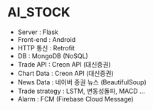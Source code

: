 # AI_STOCK
 
- Server : Flask
- Front-end : Android
- HTTP 통신 : Retrofit
- DB : MongoDB (NoSQL)
- Trade API : Creon API (대신증권)
- Chart Data : Creon API (대신증권)
- News Data : 네이버 증권 뉴스 (BeautifulSoup)
- Trade strategy : LSTM, 변동성돌파, MACD ...
- Alarm : FCM (Firebase Cloud Message)
